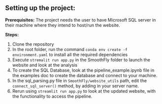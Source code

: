 ## Setting up the project:

**Prerequisites:**
The project needs the user to have Microsoft SQL server in their machine where they intend to host/run the website. 

**Steps:**
1. Clone the repository
2. In the root folder, run the command `conda env create -f environment.yaml` to install all the required dependencies
3. Execute `stremalit run app.py` in the SmoothFly folder to launch the website and look at the analysis
4. To create the SQL Database, look at the pipeline_example.ipynb file in the examples doc to create the database and connect to your machine.
5. In the sql_parsing.py file in `SmoothFly/website_utils` path, edit the `connect_sql_server()` method, by adding in your server name.
6. Rerun using `streamlit run app.py` to look at the updated website, with the functionality to access the pipeline.
